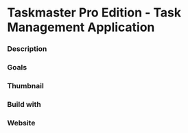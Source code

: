 # Taskmaster Pro Edition - Task Management Application

### Description

### Goals

### Thumbnail

### Build with

### Website

